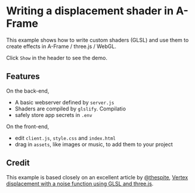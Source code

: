 Writing a displacement shader in A-Frame
=========================

This example shows how to write custom shaders (GLSL) and use them to create effects in A-Frame / three.js / WebGL.

Click `Show` in the header to see the demo. 


Features
------------

On the back-end,
- A basic webserver defined by `server.js`
- Shaders are compiled by `glslify`. Compilatio
- safely store app secrets in `.env`

On the front-end,
- edit `client.js`, `style.css` and `index.html`
- drag in `assets`, like images or music, to add them to your project


Credit
------------

This example is based closely on an excellent article by [@thespite](https://twitter.com/thespite), [Vertex displacement with a noise function using GLSL and three.js](https://www.clicktorelease.com/blog/vertex-displacement-noise-3d-webgl-glsl-three-js/).

